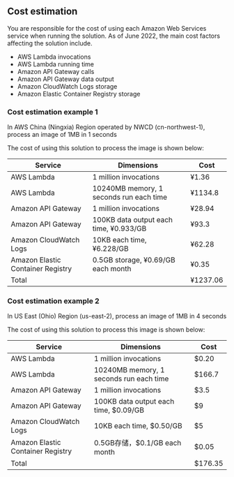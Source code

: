 ## Cost estimation

You are responsible for the cost of using each Amazon Web Services service when running the solution. As of June 2022, the main cost factors affecting the solution include.

- AWS Lambda invocations
- AWS Lambda running time
- Amazon API Gateway calls
- Amazon API Gateway data output
- Amazon CloudWatch Logs storage
- Amazon Elastic Container Registry storage

### Cost estimation example 1

In AWS China (Ningxia) Region operated by NWCD (cn-northwest-1), process an image of 1MB in 1 seconds

The cost of using this solution to process the image is shown below:

| Service | Dimensions                   | Cost       |
| ---- |----------------------|----------|
|AWS Lambda | 1 million invocations                | ¥1.36    |
|AWS Lambda | 10240MB memory, 1 seconds run each time      | ¥1134.8  |
|Amazon API Gateway| 1 million invocations                  | ¥28.94   |
|Amazon API Gateway| 100KB data output each time, ¥0.933/GB | ¥93.3    |
|Amazon CloudWatch Logs| 10KB each time, ¥6.228/GB    | ¥62.28   |
|Amazon Elastic Container Registry| 0.5GB storage, ¥0.69/GB each month     | ¥0.35    |
| Total                                  |   | ¥1237.06 |

### Cost estimation example 2

In US East (Ohio) Region (us-east-2), process an image of 1MB in 4 seconds

The cost of using this solution to process this image is shown below:

| Service | Dimensions                   | Cost       |
|-------------------------------------|---------------------|---------|
| AWS Lambda                     | 1 million invocations                 | $0.20   |
| AWS Lambda                     | 10240MB memory, 1 seconds run each time     | $166.7  |
| Amazon API Gateway                | 1 million invocations                 | $3.5    |
| Amazon API Gateway              | 100KB data output each time, $0.09/GB | $9      |
| Amazon CloudWatch Logs              | 10KB each time, $0.50/GB     | $5      |
| Amazon Elastic Container Registry | 0.5GB存储，$0.1/GB each month      | $0.05   |
| Total                                 |   | $176.35 |